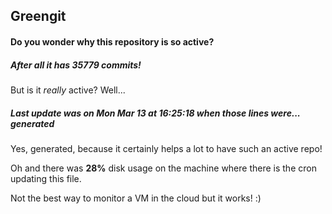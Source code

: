 ## Greengit

#### Do you wonder why this repository is so active?

##### After all it has 35779 commits!

But is it *really* active? Well...

##### Last update was on Mon Mar 13 at 16:25:18 when those lines were... generated

Yes, generated, because it certainly helps a lot to have such an active repo!

Oh and there was **28%** disk usage on the machine
where there is the cron updating this file.

Not the best way to monitor a VM in the cloud but it works! :)
